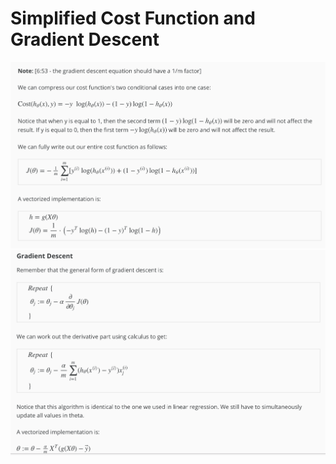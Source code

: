 # Simplified Cost Function and Gradient Descent

![](2-SimplifiedCostFunctionAndGradientDescent-1.png)
![](2-SimplifiedCostFunctionAndGradientDescent-2.png)


